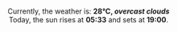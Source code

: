 <p  align="center"><br/>Currently, the weather is: <b> 28°C, <i>overcast clouds</i></b></br>Today, the sun rises at <b>05:33</b> and sets at <b>19:00</b>.</p>